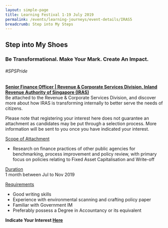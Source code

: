 ```yaml
---
layout: simple-page
title: Learning Festival 1-19 July 2019
permalink: /events/learning-journeys/event-details/IRAS5
breadcrumb: Step into My Steps
---
```


## Step into My Shoes 
### Be Transformational. Make Your Mark. Create An Impact. 

###### _#SPSPride_

<u><b>Senior Finance Officer | Revenue & Corporate Services Division, Inland Revenue Authority of Singapore (IRAS)</b></u><br>
Be attached to the Revenue & Corporate Services Division, and discover more about how IRAS is transforming internally to better serve the needs of citizens.

Please note that registering your interest here does not guarantee an attachment as candidates may be put through a selection process. More information will be sent to you once you have indicated your interest.

<u>Scope of Attachment</u><br>
 * Research on finance practices of other public agencies for benchmarking, process improvement and policy review, with primary focus on policies relating to Fixed Asset Capitalisation and Write-off

<u>Duration</u><br>
1 month between Jul to Nov 2019

<u>Requirements</u><br>
 * Good writing skills
 * Experience with environmental scanning and crafting policy paper
 * Familiar with Government IM
 * Preferably possess a Degree in Accountancy or its equivalent

**Indicate Your Interest [Here](https://www.eventbrite.sg/e/step-into-my-shoes-iras-short-term-attachment-opportunity-with-the-revenue-corporate-services-registration-62030592171)**
